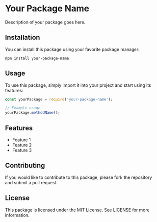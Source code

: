# Your Package Name

Description of your package goes here.

## Installation

You can install this package using your favorite package manager:

```
npm install your-package-name
```

## Usage

To use this package, simply import it into your project and start using its features:

```javascript
const yourPackage = require('your-package-name');

// Example usage
yourPackage.methodName();
```

## Features

- Feature 1
- Feature 2
- Feature 3

## Contributing

If you would like to contribute to this package, please fork the repository and submit a pull request.

## License

This package is licensed under the MIT License. See [LICENSE](LICENSE) for more information.

